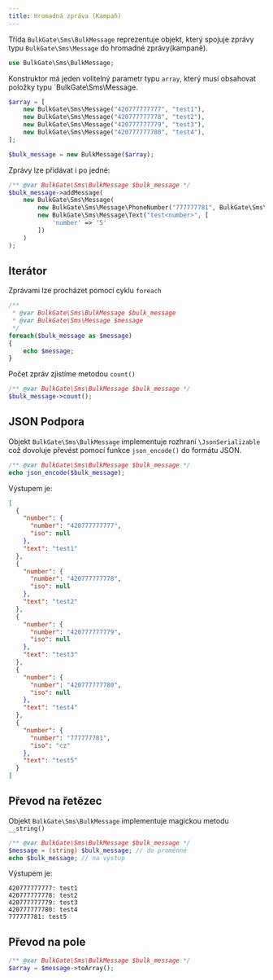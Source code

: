 ```yaml
---
title: Hromadná zpráva (Kampaň)
---
```


Třída `BulkGate\Sms\BulkMessage` reprezentuje objekt, který spojuje zprávy typu `BulkGate\Sms\Message` do hromadné zprávy(kampaně).

``` php
use BulkGate\Sms\BulkMessage;
```

Konstruktor má jeden volitelný parametr typu `array`, který musí obsahovat položky typu `BulkGate\Sms\Message.

``` php
$array = [
    new BulkGate\Sms\Message("420777777777", "test1"),
    new BulkGate\Sms\Message("420777777778", "test2"),
    new BulkGate\Sms\Message("420777777779", "test3"),
    new BulkGate\Sms\Message("420777777780", "test4"),
];

$bulk_message = new BulkMessage($array);
```

Zprávy lze přidávat i po jedné:

``` php 
/** @var BulkGate\Sms\BulkMessage $bulk_message */
$bulk_message->addMessage(
    new BulkGate\Sms\Message(
        new BulkGate\Sms\Message\PhoneNumber("777777781", BulkGate\Sms\Country::CZECH_REPUBLIC),
        new BulkGate\Sms\Message\Text("test<number>", [
            'number' => '5'
        ])
    )
);
```

## Iterátor

Zprávami lze procházet pomocí cyklu `foreach`

``` php 
/** 
 * @var BulkGate\Sms\BulkMessage $bulk_message 
 * @var BulkGate\Sms\Message $message
 */
foreach($bulk_message as $message)
{
    echo $message;
}
```

Počet zpráv zjistíme metodou `count()`

``` php 
/** @var BulkGate\Sms\BulkMessage $bulk_message */
$bulk_message->count();
```

## JSON Podpora

Objekt `BulkGate\Sms\BulkMessage` implementuje rozhraní `\JsonSerializable` což dovoluje převést pomocí funkce `json_encode()` do formátu JSON.

``` php
/** @var BulkGate\Sms\BulkMessage $bulk_message */
echo json_encode($bulk_message);
```

Výstupem je:

``` json
[
  {
    "number": {
      "number": "420777777777",
      "iso": null
    },
    "text": "test1"
  },
  {
    "number": {
      "number": "420777777778",
      "iso": null
    },
    "text": "test2"
  },
  {
    "number": {
      "number": "420777777779",
      "iso": null
    },
    "text": "test3"
  },
  {
    "number": {
      "number": "420777777780",
      "iso": null
    },
    "text": "test4"
  },
  {
    "number": {
      "number": "777777781",
      "iso": "cz"
    },
    "text": "test5"
  }
]
```

## Převod na řetězec

Objekt `BulkGate\Sms\BulkMessage` implementuje magickou metodu `__string()`

``` php
/** @var BulkGate\Sms\BulkMessage $bulk_message */
$message = (string) $bulk_message; // do proměnné
echo $bulk_message; // na výstup
```

Výstupem je:
```
420777777777: test1
420777777778: test2
420777777779: test3
420777777780: test4
777777781: test5
```

## Převod na pole 

``` php
/** @var BulkGate\Sms\BulkMessage $bulk_message */
$array = $message->toArray();
```
